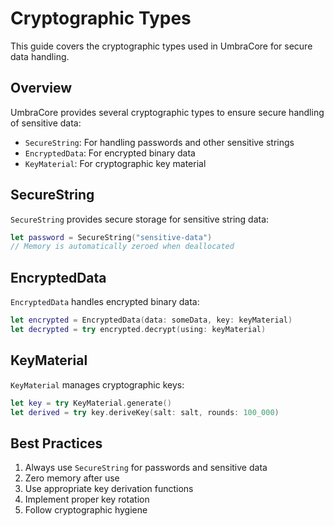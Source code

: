 # Cryptographic Types

This guide covers the cryptographic types used in UmbraCore for secure data handling.

## Overview

UmbraCore provides several cryptographic types to ensure secure handling of sensitive data:

- `SecureString`: For handling passwords and other sensitive strings
- `EncryptedData`: For encrypted binary data
- `KeyMaterial`: For cryptographic key material

## SecureString

`SecureString` provides secure storage for sensitive string data:

```swift
let password = SecureString("sensitive-data")
// Memory is automatically zeroed when deallocated
```

## EncryptedData

`EncryptedData` handles encrypted binary data:

```swift
let encrypted = EncryptedData(data: someData, key: keyMaterial)
let decrypted = try encrypted.decrypt(using: keyMaterial)
```

## KeyMaterial

`KeyMaterial` manages cryptographic keys:

```swift
let key = try KeyMaterial.generate()
let derived = try key.deriveKey(salt: salt, rounds: 100_000)
```

## Best Practices

1. Always use `SecureString` for passwords and sensitive data
2. Zero memory after use
3. Use appropriate key derivation functions
4. Implement proper key rotation
5. Follow cryptographic hygiene
